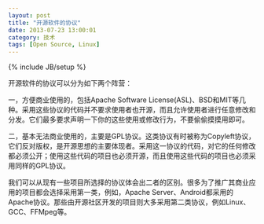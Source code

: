 ```yaml
---
layout: post
title: "开源软件的协议"
date: 2013-07-23 13:00:01
category: 技术
tags: [Open Source, Linux]
---
```

{% include JB/setup %}

开源软件的协议可以分为如下两个阵营：

<!--more-->
一，方便商业使用的，包括Apache Software License(ASL)、BSD和MIT等几种。采用这些协议的代码并不要求使用者也开源，而且允许使用者进行任意修改和分发。它们最多要求声明一下你的这些使用或修改行为，不要偷偷摸摸用即可。

二，基本无法商业使用的，主要是GPL协议。这类协议有时被称为Copyleft协议，它们反对版权，是开源思想的主要体现者。采用这一协议的代码，对它的任何修改都必须公开；使用这些代码的项目也必须开源，而且使用这些代码的项目也必须采用同样的GPL协议。

我们可以从现有一些项目所选择的协议体会出二者的区别。很多为了推广其商业应用的项目都会选择采用第一类，例如，Apache Server、Android都采用的Apache协议。那些由开源社区开发的项目则大多采用第二类协议，例如Linux、GCC、FFMpeg等。